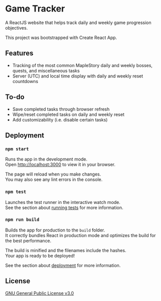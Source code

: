 # Game Tracker

A ReactJS website that helps track daily and weekly game progression objectives.

This project was bootstrapped with Create React App.

## Features

- Tracking of the most common MapleStory daily and weekly bosses, quests, and miscellaneous tasks
- Server (UTC) and local time display with daily and weekly reset countdowns

## To-do

- Save completed tasks through browser refresh
- Wipe/reset completed tasks on daily and weekly reset
- Add customizability (i.e. disable certain tasks)
## Deployment

### `npm start`

Runs the app in the development mode.\
Open [http://localhost:3000](http://localhost:3000) to view it in your browser.

The page will reload when you make changes.\
You may also see any lint errors in the console.

### `npm test`

Launches the test runner in the interactive watch mode.\
See the section about [running tests](https://facebook.github.io/create-react-app/docs/running-tests) for more information.

### `npm run build`

Builds the app for production to the `build` folder.\
It correctly bundles React in production mode and optimizes the build for the best performance.

The build is minified and the filenames include the hashes.\
Your app is ready to be deployed!

See the section about [deployment](https://facebook.github.io/create-react-app/docs/deployment) for more information.

## License

[GNU General Public License v3.0](https://github.com/zeka-mashi/reddit-reposter/blob/main/LICENSE)